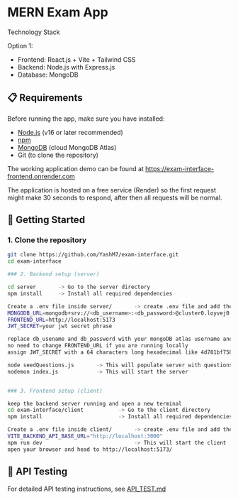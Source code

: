 # MERN Exam App


Technology Stack

Option 1:
- Frontend: React.js + Vite + Tailwind CSS
- Backend: Node.js with Express.js
- Database: MongoDB

## 📋 Requirements

Before running the app, make sure you have installed:

- [Node.js](https://nodejs.org/) (v16 or later recommended)  
- [npm](https://www.npmjs.com/) 
- [MongoDB](https://www.mongodb.com/) (cloud MongoDB Atlas)  
- Git (to clone the repository)

The working application demo can be found at https://exam-interface-frontend.onrender.com

The application is hosted on a free service (Render) so the first request might make 30 seconds to respond, after then all requests will be normal.

## 🚀 Getting Started

### 1. Clone the repository

```bash
git clone https://github.com/YashM7/exam-interface.git
cd exam-interface

### 2. Backend setup (server)

cd server       -> Go to the server directory
npm install     -> Install all required dependencies

Create a .env file inside server/       -> create .env file and add these 3 values
MONGODB_URL=mongodb+srv://<db_username>:<db_password>@cluster0.loyvej0.mongodb.net/?retryWrites=true&w=majority
FRONTEND_URL=http://localhost:5173
JWT_SECRET=your jwt secret phrase

replace db_usename and db_password with your mongoDB atlas username and password
no need to change FRONTEND_URL if you are running locally
assign JWT_SECRET with a 64 characters long hexadecimal like 4d781bf758a399e9d532c987f29c1bfff4123ac2e6907b7293e604e74220f182

node seedQuestions.js       -> This will populate server with questions
nodemon index.js            -> This will start the server


### 3. Frontend setup (client)

keep the backend server running and open a new terminal
cd exam-interface/client           -> Go to the client directory
npm install                        -> Install all required dependencies

Create a .env file inside client/       -> create .env file and add the following value
VITE_BACKEND_API_BASE_URL="http://localhost:3000"
npm run dev                             -> This will start the client
open your browser and head to http://localhost:5173/
```

## 📌 API Testing

For detailed API testing instructions, see [API_TEST.md](./API_TEST.md)